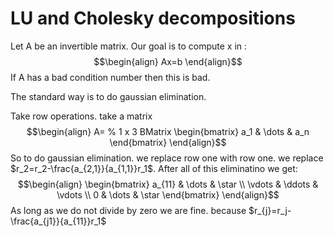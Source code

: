# LU and Cholesky decompositions

Let A be an invertible matrix. Our goal is to compute x in :
$$\begin{align}
Ax=b
\end{align}$$
If A has a bad condition number then this is bad.

The standard way is to do gaussian elimination.

Take row operations. take a matrix
$$\begin{align}
A= % 1 x 3 BMatrix
\begin{bmatrix}
a_1 & \dots & a_n
\end{bmatrix}
\end{align}$$
So to do gaussian elimination. we replace row one with row one. we replace $r_2=r_2-\frac{a_{2,1}}{a_{1,1}}r_1$. After all of this eliminatino we get:
$$\begin{align}
\begin{bmatrix}
a_{11} & \dots & \star \\
\vdots & \ddots & \vdots \\
0 & \dots & \star
\end{bmatrix}
\end{align}$$
As long as we do not divide by zero we are fine. because $r_{j}=r_j-\frac{a_{j1}}{a_{11}}r_1$
